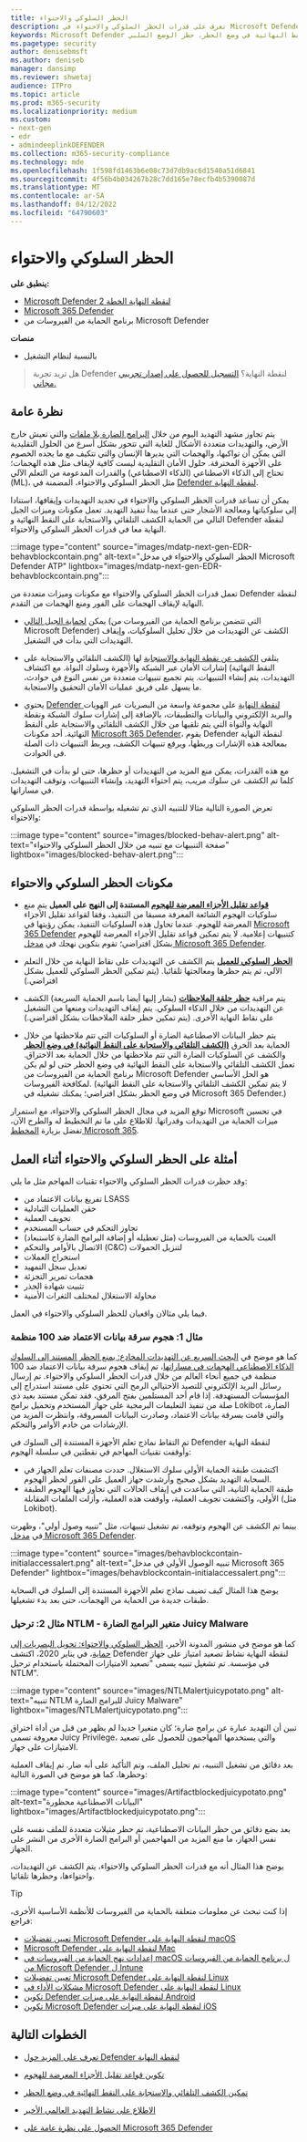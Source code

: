 ```yaml
---
title: الحظر السلوكي والاحتواء
description: تعرف على قدرات الحظر السلوكي والاحتواء في Microsoft Defender لنقطة النهاية
keywords: Microsoft Defender لنقطة النهاية، الكشف التلقائي والاستجابة على النقط النهائية في وضع الحظر، حظر الوضع السلبي
ms.pagetype: security
author: denisebmsft
ms.author: deniseb
manager: dansimp
ms.reviewer: shwetaj
audience: ITPro
ms.topic: article
ms.prod: m365-security
ms.localizationpriority: medium
ms.custom:
- next-gen
- edr
- admindeeplinkDEFENDER
ms.collection: m365-security-compliance
ms.technology: mde
ms.openlocfilehash: 1f598fd1463b6e08c73d7db9ac6d1540a51d6841
ms.sourcegitcommit: 4f56b4b034267b28c7dd165e78ecfb4b5390087d
ms.translationtype: MT
ms.contentlocale: ar-SA
ms.lasthandoff: 04/12/2022
ms.locfileid: "64790603"
---
```

# <a name="behavioral-blocking-and-containment"></a>الحظر السلوكي والاحتواء

**ينطبق على:**
- [Microsoft Defender لنقطة النهاية الخطة 2](https://go.microsoft.com/fwlink/p/?linkid=2154037)
- [Microsoft 365 Defender](https://go.microsoft.com/fwlink/?linkid=2118804)
- برنامج الحماية من الفيروسات من Microsoft Defender

**منصات**
- بالنسبة لنظام التشغيل

> هل تريد تجربة Defender لنقطة النهاية؟ [التسجيل للحصول على إصدار تجريبي مجاني.](https://signup.microsoft.com/create-account/signup?products=7f379fee-c4f9-4278-b0a1-e4c8c2fcdf7e&ru=https://aka.ms/MDEp2OpenTrial?ocid=docs-wdatp-assignaccess-abovefoldlink)

## <a name="overview"></a>نظرة عامة

يتم تجاوز مشهد التهديد اليوم من خلال [البرامج الضارة بلا ملفات](/windows/security/threat-protection/intelligence/fileless-threats) والتي تعيش خارج الأرض، والتهديدات متعددة الأشكال للغاية التي تتحور بشكل أسرع من الحلول التقليدية التي يمكن أن تواكبها، والهجمات التي يديرها الإنسان والتي تتكيف مع ما يجده الخصوم على الأجهزة المخترقة. حلول الأمان التقليدية ليست كافية لإيقاف مثل هذه الهجمات؛ تحتاج إلى الذكاء الاصطناعي (الذكاء الاصطناعي) والقدرات المدعومة من التعلم الآلي (ML)، مثل الحظر السلوكي والاحتواء، المضمنة في [Defender لنقطة النهاية](/windows/security).

يمكن أن تساعد قدرات الحظر السلوكي والاحتواء في تحديد التهديدات وإيقافها، استنادا إلى سلوكياتها ومعالجة الأشجار حتى عندما يبدأ تنفيذ التهديد. تعمل مكونات وميزات الجيل التالي من الحماية الكشف التلقائي والاستجابة على النقط النهائية و Defender لنقطة النهاية معا في قدرات الحظر السلوكي والاحتواء.

:::image type="content" source="images/mdatp-next-gen-EDR-behavblockcontain.png" alt-text="الحظر السلوكي والاحتواء في مدخل Microsoft Defender ATP" lightbox="images/mdatp-next-gen-EDR-behavblockcontain.png":::

تعمل قدرات الحظر السلوكي والاحتواء مع مكونات وميزات متعددة من Defender لنقطة النهاية لإيقاف الهجمات على الفور ومنع الهجمات من التقدم.

- يمكن [لحماية الجيل التالي](microsoft-defender-antivirus-in-windows-10.md) (التي تتضمن برنامج الحماية من الفيروسات من Microsoft Defender) الكشف عن التهديدات من خلال تحليل السلوكيات، وإيقاف التهديدات التي بدأت في التشغيل.

- يتلقى [الكشف عن نقطة النهاية والاستجابة](overview-endpoint-detection-response.md) لها (الكشف التلقائي والاستجابة على النقط النهائية) إشارات الأمان عبر الشبكة والأجهزة وسلوك النواة. مع اكتشاف التهديدات، يتم إنشاء التنبيهات. يتم تجميع تنبيهات متعددة من نفس النوع في حوادث، ما يسهل على فريق عمليات الأمان التحقيق والاستجابة.

- يحتوي [Defender لنقطة النهاية](overview-endpoint-detection-response.md) على مجموعة واسعة من البصريات عبر الهويات والبريد الإلكتروني والبيانات والتطبيقات، بالإضافة إلى إشارات سلوك الشبكة ونقطة النهاية والنواة التي يتم تلقيها من خلال الكشف التلقائي والاستجابة على النقط النهائية. أحد مكونات [Microsoft 365 Defender](../defender/microsoft-365-defender.md)، يقوم Defender لنقطة النهاية بمعالجة هذه الإشارات وربطها، ويرفع تنبيهات الكشف، ويربط التنبيهات ذات الصلة في الحوادث.

مع هذه القدرات، يمكن منع المزيد من التهديدات أو حظرها، حتى لو بدأت في التشغيل. كلما تم الكشف عن سلوك مريب، يتم احتواء التهديد، وإنشاء التنبيهات، وتوقف التهديدات في مساراتها.

تعرض الصورة التالية مثالا للتنبيه الذي تم تشغيله بواسطة قدرات الحظر السلوكي والاحتواء:

:::image type="content" source="images/blocked-behav-alert.png" alt-text="صفحة التنبيهات مع تنبيه من خلال الحظر السلوكي والاحتواء" lightbox="images/blocked-behav-alert.png":::

## <a name="components-of-behavioral-blocking-and-containment"></a>مكونات الحظر السلوكي والاحتواء

- **[قواعد تقليل الأجزاء المعرضة للهجوم](attack-surface-reduction.md) المستندة إلى النهج على العميل** يتم منع سلوكيات الهجوم الشائعة المعرفة مسبقا من التنفيذ، وفقا لقواعد تقليل الأجزاء المعرضة للهجوم. عندما تحاول هذه السلوكيات التنفيذ، يمكن رؤيتها في <a href="https://go.microsoft.com/fwlink/p/?linkid=2077139" target="_blank">Microsoft 365 Defender</a> كتنبيهات إعلامية. لا يتم تمكين قواعد تقليل الأجزاء المعرضة للهجوم بشكل افتراضي؛ تقوم بتكوين نهجك في [مدخل Microsoft 365 Defender](/microsoft-365/security/defender/microsoft-365-defender).

- **[الحظر السلوكي للعميل](client-behavioral-blocking.md)** يتم الكشف عن التهديدات على نقاط النهاية من خلال التعلم الآلي، ثم يتم حظرها ومعالجتها تلقائيا. (يتم تمكين الحظر السلوكي للعميل بشكل افتراضي.)

- يتم مراقبة **[حظر حلقة الملاحظات](feedback-loop-blocking.md)** (يشار إليها أيضا باسم الحماية السريعة) الكشف عن التهديدات من خلال الذكاء السلوكي. يتم إيقاف التهديدات ومنعها من التشغيل على نقاط النهاية الأخرى. (يتم تمكين حظر حلقة الملاحظات بشكل افتراضي.)

- يتم حظر البيانات الاصطناعية الضارة أو السلوكيات التي تتم ملاحظتها من خلال الحماية بعد الخرق **[(الكشف التلقائي والاستجابة على النقط النهائية) في وضع الحظر](edr-in-block-mode.md)** والكشف عن السلوكيات الضارة التي تتم ملاحظتها من خلال الحماية بعد الاختراق. تعمل الكشف التلقائي والاستجابة على النقط النهائية في وضع الحظر حتى لو لم يكن برنامج الحماية من الفيروسات من Microsoft Defender هو الحل الأساسي لمكافحة الفيروسات. (لا يتم تمكين الكشف التلقائي والاستجابة على النقط النهائية في وضع الحظر بشكل افتراضي؛ يمكنك تشغيله في Microsoft 365 Defender.)

توقع المزيد في مجال الحظر السلوكي والاحتواء، مع استمرار Microsoft في تحسين ميزات الحماية من التهديدات وقدراتها. للاطلاع على ما تم التخطيط له والطرح الآن، تفضل بزيارة [المخطط Microsoft 365](https://www.microsoft.com/microsoft-365/roadmap).

## <a name="examples-of-behavioral-blocking-and-containment-in-action"></a>أمثلة على الحظر السلوكي والاحتواء أثناء العمل

وقد حظرت قدرات الحظر السلوكي والاحتواء تقنيات المهاجم مثل ما يلي:

- تفريغ بيانات الاعتماد من LSASS
- حقن العمليات التبادلية
- تجويف العملية
- تجاوز التحكم في حساب المستخدم
- العبث بالحماية من الفيروسات (مثل تعطيله أو إضافة البرامج الضارة كاستبعاد)
- الاتصال بالأوامر والتحكم (C&C) لتنزيل الحمولات
- استخراج العملات
- تعديل سجل التمهيد
- هجمات تمرير التجزئة
- تثبيت شهادة الجذر
- محاولة الاستغلال لمختلف الثغرات الأمنية

فيما يلي مثالان واقعيان للحظر السلوكي والاحتواء في العمل.

### <a name="example-1-credential-theft-attack-against-100-organizations"></a>مثال 1: هجوم سرقة بيانات الاعتماد ضد 100 منظمة

كما هو موضح في [البحث السريع عن التهديدات المخادع: يمنع الحظر المستند إلى السلوك الذكاء الاصطناعي الهجمات في مساراتها](https://www.microsoft.com/security/blog/2019/10/08/in-hot-pursuit-of-elusive-threats-ai-driven-behavior-based-blocking-stops-attacks-in-their-tracks)، تم إيقاف هجوم سرقة بيانات الاعتماد ضد 100 منظمة في جميع أنحاء العالم من خلال قدرات الحظر السلوكي والاحتواء. تم إرسال رسائل البريد الإلكتروني للتصيد الاحتيالي الرمح التي تحتوي على مستند استدراج إلى المؤسسات المستهدفة. إذا قام أحد المستلمين بفتح المرفق، فقد تمكن مستند بعيد ذي صلة من تنفيذ التعليمات البرمجية على جهاز المستخدم وتحميل برامج Lokibot الضارة، والتي قامت بسرقة بيانات الاعتماد، وصادرت البيانات المسروقة، وانتظرت المزيد من الإرشادات من خادم الأوامر والتحكم.

تم التقاط نماذج تعلم الأجهزة المستندة إلى السلوك في Defender لنقطة النهاية وأوقفت تقنيات المهاجم في نقطتين في سلسلة الهجوم:

- اكتشفت طبقة الحماية الأولى سلوك الاستغلال. حددت مصنفات تعلم الجهاز في السحابة التهديد بشكل صحيح وأرشدت جهاز العميل على الفور لحظر الهجوم.
- طبقة الحماية الثانية، التي ساعدت في إيقاف الحالات التي تجاوز فيها الهجوم الطبقة الأولى، واكتشفت تجويف العملية، وأوقفت هذه العملية، وأزلت الملفات المقابلة (مثل Lokibot).

بينما تم الكشف عن الهجوم وتوقفه، تم تشغيل تنبيهات، مثل "تنبيه وصول أولي"، وظهرت في [مدخل Microsoft 365 Defender](/microsoft-365/security/defender/microsoft-365-defender).

:::image type="content" source="images/behavblockcontain-initialaccessalert.png" alt-text="تنبيه الوصول الأولي في مدخل Microsoft 365 Defender" lightbox="images/behavblockcontain-initialaccessalert.png":::

يوضح هذا المثال كيف تضيف نماذج تعلم الأجهزة المستندة إلى السلوك في السحابة طبقات جديدة من الحماية من الهجمات، حتى بعد بدء تشغيلها.

### <a name="example-2-ntlm-relay---juicy-potato-malware-variant"></a>مثال 2: ترحيل NTLM - متغير البرامج الضارة Juicy Malware

كما هو موضح في منشور المدونة الأخير، [الحظر السلوكي والاحتواء: تحويل البصريات إلى حماية](https://www.microsoft.com/security/blog/2020/03/09/behavioral-blocking-and-containment-transforming-optics-into-protection)، في يناير 2020، اكتشف Defender لنقطة النهاية نشاط تصعيد امتياز على جهاز في مؤسسة. تم تشغيل تنبيه يسمى "تصعيد الامتيازات المحتملة باستخدام ترحيل NTLM".

:::image type="content" source="images/NTLMalertjuicypotato.png" alt-text="تنبيه NTLM للبرامج الضارة Juicy Malware" lightbox="images/NTLMalertjuicypotato.png":::

تبين أن التهديد عبارة عن برامج ضارة؛ كان متغيرا جديدا لم يظهر من قبل من أداة اختراق معروفة تسمى Juicy Privilege، والتي يستخدمها المهاجمون للحصول على تصعيد الامتيازات على جهاز.

بعد دقائق من تشغيل التنبيه، تم تحليل الملف، وتم التأكيد على أنه ضار. تم إيقاف العملية وحظرها، كما هو موضح في الصورة التالية:

:::image type="content" source="images/Artifactblockedjuicypotato.png" alt-text="البيانات الاصطناعية محظورة"  lightbox="images/Artifactblockedjuicypotato.png":::

بعد بضع دقائق من حظر البيانات الاصطناعية، تم حظر مثيلات متعددة للملف نفسه على نفس الجهاز، ما منع المزيد من المهاجمين أو البرامج الضارة الأخرى من النشر على الجهاز.

يوضح هذا المثال أنه مع قدرات الحظر السلوكي والاحتواء، يتم الكشف عن التهديدات، واحتواءها، وحظرها تلقائيا.

> [!TIP]
> إذا كنت تبحث عن معلومات متعلقة بالحماية من الفيروسات للأنظمة الأساسية الأخرى، فراجع:
> - [تعيين تفضيلات Microsoft Defender لنقطة النهاية على macOS](mac-preferences.md)
> - [Microsoft Defender لنقطة النهاية على Mac](microsoft-defender-endpoint-mac.md)
> - [إعدادات نهج الحماية من الفيروسات في macOS ل برنامج الحماية من الفيروسات من Microsoft Defender ل Intune](/mem/intune/protect/antivirus-microsoft-defender-settings-macos)
> - [تعيين تفضيلات Microsoft Defender لنقطة النهاية على Linux](linux-preferences.md)
> - [مشكلات الأداء في Microsoft Defender لنقطة النهاية على Linux](microsoft-defender-endpoint-linux.md)
> - [تكوين Defender لنقطة النهاية على ميزات Android](android-configure.md)
> - [تكوين Microsoft Defender لنقطة النهاية على ميزات iOS](ios-configure-features.md)

## <a name="next-steps"></a>الخطوات التالية

- [تعرف على المزيد حول Defender لنقطة النهاية](overview-endpoint-detection-response.md)

- [تكوين قواعد تقليل الأجزاء المعرضة للهجوم](attack-surface-reduction.md)

- [تمكين الكشف التلقائي والاستجابة على النقط النهائية في وضع الحظر](edr-in-block-mode.md)

- [الاطلاع على نشاط التهديد العالمي الأخير](https://www.microsoft.com/wdsi/threats)

- [الحصول على نظرة عامة على Microsoft 365 Defender](../defender/microsoft-365-defender.md)

